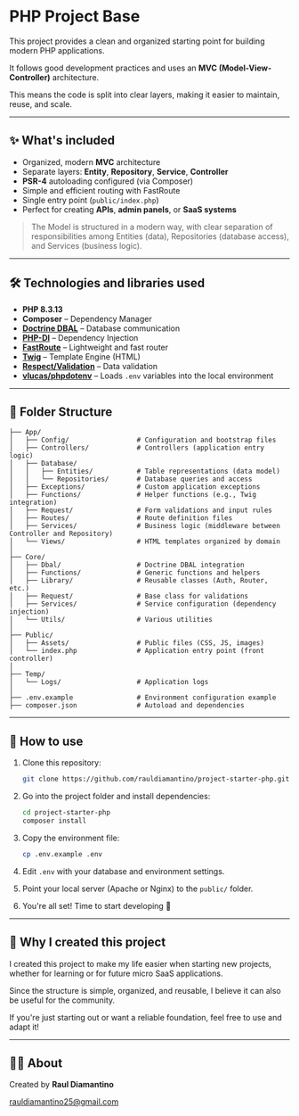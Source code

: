 # PHP Project Base

This project provides a clean and organized starting point for building modern PHP applications.

It follows good development practices and uses an **MVC (Model-View-Controller)** architecture.

This means the code is split into clear layers, making it easier to maintain, reuse, and scale.

---

## ✨ What's included

* Organized, modern **MVC** architecture
* Separate layers: **Entity**, **Repository**, **Service**, **Controller**
* **PSR-4** autoloading configured (via Composer)
* Simple and efficient routing with FastRoute
* Single entry point (`public/index.php`)
* Perfect for creating **APIs**, **admin panels**, or **SaaS systems**

> The Model is structured in a modern way, with clear separation of responsibilities among Entities (data), Repositories (database access), and Services (business logic).

---

## 🛠️ Technologies and libraries used

* **PHP 8.3.13**
* **Composer** – Dependency Manager
* [**Doctrine DBAL**](https://www.doctrine-project.org/projects/dbal.html) – Database communication
* [**PHP-DI**](https://php-di.org/) – Dependency Injection
* [**FastRoute**](https://github.com/nikic/FastRoute) – Lightweight and fast router
* [**Twig**](https://twig.symfony.com/) – Template Engine (HTML)
* [**Respect/Validation**](https://respect-validation.readthedocs.io/) – Data validation
* [**vlucas/phpdotenv**](https://github.com/vlucas/phpdotenv) – Loads `.env` variables into the local environment

---

## 📁 Folder Structure

```
├── App/
│   ├── Config/                 # Configuration and bootstrap files
│   ├── Controllers/            # Controllers (application entry logic)
│   ├── Database/
│   │   ├── Entities/           # Table representations (data model)
│   │   └── Repositories/       # Database queries and access
│   ├── Exceptions/             # Custom application exceptions
│   ├── Functions/              # Helper functions (e.g., Twig integration)
│   ├── Request/                # Form validations and input rules
│   ├── Routes/                 # Route definition files
│   ├── Services/               # Business logic (middleware between Controller and Repository)
│   └── Views/                  # HTML templates organized by domain
│
├── Core/
│   ├── Dbal/                   # Doctrine DBAL integration
│   ├── Functions/              # Generic functions and helpers
│   ├── Library/                # Reusable classes (Auth, Router, etc.)
│   ├── Request/                # Base class for validations
│   ├── Services/               # Service configuration (dependency injection)
│   └── Utils/                  # Various utilities
│
├── Public/
│   ├── Assets/                 # Public files (CSS, JS, images)
│   └── index.php               # Application entry point (front controller)
│
├── Temp/
│   └── Logs/                   # Application logs
│
├── .env.example                # Environment configuration example
├── composer.json               # Autoload and dependencies
```

---

## 🚀 How to use

1.  Clone this repository:
    ```bash
    git clone https://github.com/rauldiamantino/project-starter-php.git
    ```

2.  Go into the project folder and install dependencies:
    ```bash
    cd project-starter-php
    composer install
    ```

3.  Copy the environment file:
    ```bash
    cp .env.example .env
    ```

4.  Edit `.env` with your database and environment settings.

5.  Point your local server (Apache or Nginx) to the `public/` folder.

6.  You're all set! Time to start developing 🚀

---

## 🙌 Why I created this project

I created this project to make my life easier when starting new projects, whether for learning or for future micro SaaS applications.

Since the structure is simple, organized, and reusable, I believe it can also be useful for the community.

If you're just starting out or want a reliable foundation, feel free to use and adapt it!

---

## 👨‍💻 About

Created by **Raul Diamantino**

rauldiamantino25@gmail.com
